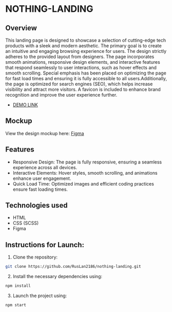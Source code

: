 # NOTHING-LANDING

## Overview
This landing page is designed to showcase a selection of cutting-edge tech products with a sleek and modern aesthetic. The primary goal is to create an intuitive and engaging browsing experience for users. The design strictly adheres to the provided layout from designers. The page incorporates smooth animations, responsive design elements, and interactive features that respond seamlessly to user interactions, such as hover effects and smooth scrolling. Special emphasis has been placed on optimizing the page for fast load times and ensuring it is fully accessible to all users.Additionally, the page is optimized for search engines (SEO), which helps increase visibility and attract more visitors. A favicon is included to enhance brand recognition and improve the user experience further.

- [DEMO LINK](https://ruslan2186.github.io/layout_landing-page/#/)  

## Mockup
View the design mockup here: [Figma](<https://www.figma.com/design/DtkQmQ797hk0nI4KfMi2Uq/BOSE-New-Version?node-id=6802-139>)

## Features

- Responsive Design: The page is fully responsive, ensuring a seamless experience across all devices.
- Interactive Elements: Hover styles, smooth scrolling, and animations enhance user engagement.
- Quick Load Time: Optimized images and efficient coding practices ensure fast loading times.

## Technologies used

* HTML
* CSS (SCSS)
* Figma

## Instructions for Launch:
1. Clone the repository:

```bash
git clone https://github.com/RusLan2186/nothing-landing.git
```


2. Install the necessary dependencies using:
   
```bash
npm install
```

3. Launch the project using:
   
```bash
npm start
```


